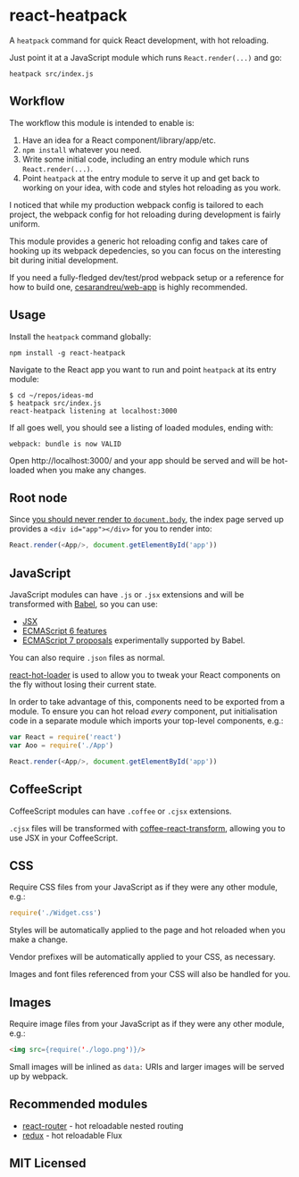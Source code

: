 # react-heatpack

A `heatpack` command for quick React development, with hot reloading.

Just point it at a JavaScript module which runs `React.render(...)` and go:

```
heatpack src/index.js
```

## Workflow

The workflow this module is intended to enable is:

1. Have an idea for a React component/library/app/etc.
2. `npm install` whatever you need.
3. Write some initial code, including an entry module which runs `React.render(...)`.
4. Point `heatpack` at the entry module to serve it up and get back to working on your idea, with code and styles hot reloading as you work.

I noticed that while my production webpack config is tailored to each project, the webpack config for hot reloading during development is fairly uniform.

This module provides a generic hot reloading config and takes care of hooking up its webpack depedencies, so you can focus on the interesting bit during initial development.

If you need a fully-fledged dev/test/prod webpack setup or a reference for how to build one, [cesarandreu/web-app](cesarandreu/web-app) is highly recommended.

## Usage

Install the `heatpack` command globally:

```
npm install -g react-heatpack
```

Navigate to the React app you want to run and point `heatpack` at its entry module:

```
$ cd ~/repos/ideas-md
$ heatpack src/index.js
react-heatpack listening at localhost:3000
```

If all goes well, you should see a listing of loaded modules, ending with:

```
webpack: bundle is now VALID
```

Open http://localhost:3000/ and your app should be served and will be hot-loaded when you make any changes.

## Root node

Since [you should never render to `document.body`](https://medium.com/@dan_abramov/two-weird-tricks-that-fix-react-7cf9bbdef375#486f), the index page served up provides a `<div id="app"></div>` for you to render into:

```javascript
React.render(<App/>, document.getElementById('app'))
```

## JavaScript

JavaScript modules can have `.js` or `.jsx` extensions and will be transformed with [Babel](http://babeljs.io), so you can use:

* [JSX](http://facebook.github.io/react/docs/jsx-in-depth.html)
* [ECMAScript 6 features](http://babeljs.io/docs/learn-es2015/#ecmascript-6-features)
* [ECMAScript 7 proposals](http://babeljs.io/docs/usage/experimental/) experimentally supported by Babel.

You can also require `.json` files as normal.

[react-hot-loader](https://github.com/gaearon/react-hot-loader) is used to allow you to tweak your React components on the fly without losing their current state.

In order to take advantage of this, components need to be exported from a module. To ensure you can hot reload *every* component, put initialisation code in a separate module which imports your top-level components, e.g.:

```javascript
var React = require('react')
var Aoo = require('./App')

React.render(<App/>, document.getElementById('app'))
```

## CoffeeScript

CoffeeScript modules can have `.coffee` or `.cjsx` extensions.

`.cjsx` files will be transformed with [coffee-react-transform](https://github.com/jsdf/coffee-react-transform), allowing you to use JSX in your CoffeeScript.

## CSS

Require CSS files from your JavaScript as if they were any other module, e.g.:

```javascript
require('./Widget.css')
```

Styles will be automatically applied to the page and hot reloaded when you make a change.

Vendor prefixes will be automatically applied to your CSS, as necessary.

Images and font files referenced from your CSS will also be handled for you.

## Images

Require image files from your JavaScript as if they were any other module, e.g.:

```html
<img src={require('./logo.png')}/>
```

Small images will be inlined as `data:` URIs and larger images will be served up by webpack.

## Recommended modules

* [react-router](https://github.com/rackt/react-router) - hot reloadable nested routing
* [redux](https://github.com/gaearon/redux) - hot reloadable Flux

## MIT Licensed
